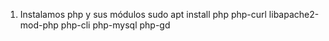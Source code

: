 1. Instalamos php y sus módulos
sudo apt install php php-curl libapache2-mod-php php-cli php-mysql php-gd
